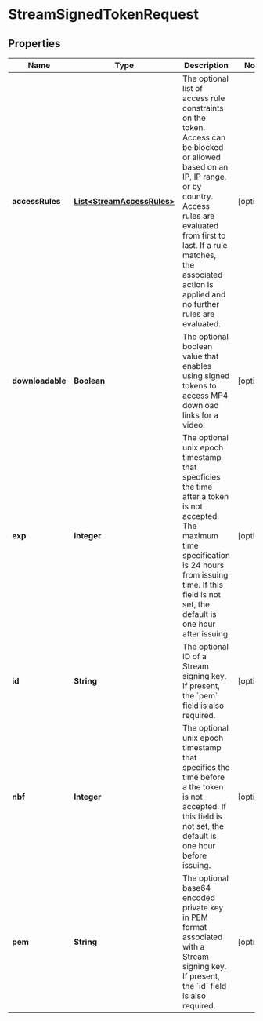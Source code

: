 

# StreamSignedTokenRequest


## Properties

| Name | Type | Description | Notes |
|------------ | ------------- | ------------- | -------------|
|**accessRules** | [**List&lt;StreamAccessRules&gt;**](StreamAccessRules.md) | The optional list of access rule constraints on the token. Access can be blocked or allowed based on an IP, IP range, or by country. Access rules are evaluated from first to last. If a rule matches, the associated action is applied and no further rules are evaluated. |  [optional] |
|**downloadable** | **Boolean** | The optional boolean value that enables using signed tokens to access MP4 download links for a video. |  [optional] |
|**exp** | **Integer** | The optional unix epoch timestamp that specficies the time after a token is not accepted. The maximum time specification is 24 hours from issuing time. If this field is not set, the default is one hour after issuing. |  [optional] |
|**id** | **String** | The optional ID of a Stream signing key. If present, the &#x60;pem&#x60; field is also required. |  [optional] |
|**nbf** | **Integer** | The optional unix epoch timestamp that specifies the time before a the token is not accepted. If this field is not set, the default is one hour before issuing. |  [optional] |
|**pem** | **String** | The optional base64 encoded private key in PEM format associated with a Stream signing key. If present, the &#x60;id&#x60; field is also required. |  [optional] |



